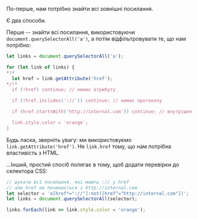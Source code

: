 
По-перше, нам потрібно знайти всі зовнішні посилання.

Є два способи.

Перше -- знайти всі посилання, використовуючи `document.querySelectorAll('a')`, а потім відфільтровувати те, що нам потрібно:

```js
let links = document.querySelectorAll('a');

for (let link of links) {
*!*
  let href = link.getAttribute('href');
*/!*
  if (!href) continue; // немає атрибуту

  if (!href.includes('://')) continue; // немає протоколу

  if (href.startsWith('http://internal.com')) continue; // внутрішня

  link.style.color = 'orange';
}
```

Будь ласка, зверніть увагу: ми використовуємо `link.getAttribute('href')`. Не `link.href` тому, що нам потрібна властивість з HTML.

...Інший, простий спосіб полягає в тому, щоб додати перевірки до селектора CSS:

```js
// шукати всі посилання, які мають :// у href
// але href не починається з http://internal.com
let selector = 'a[href*="://"]:not([href^="http://internal.com"])';
let links = document.querySelectorAll(selector);

links.forEach(link => link.style.color = 'orange');
```
